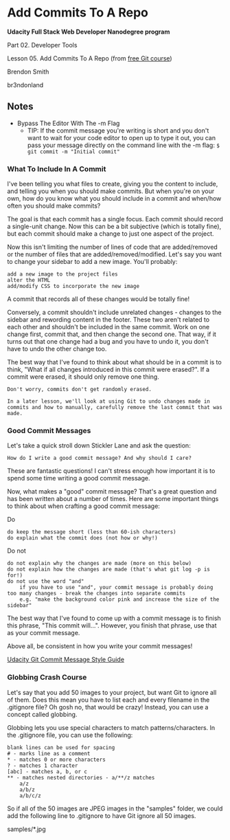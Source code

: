# Add Commits To A Repo

**Udacity Full Stack Web Developer Nanodegree program**

Part 02. Developer Tools

Lesson 05. Add Commits To A Repo (from [free Git course](https://www.udacity.com/course/version-control-with-git--ud123))

Brendon Smith

br3ndonland

## Notes

* Bypass The Editor With The -m Flag
  - TIP: If the commit message you're writing is short and you don't want to wait for your code editor to open up to type it out, you can pass your message directly on the command line with the -m flag: `$ git commit -m "Initial commit"`

### What To Include In A Commit

I've been telling you what files to create, giving you the content to include, and telling you when you should make commits. But when you're on your own, how do you know what you should include in a commit and when/how often you should make commits?

The goal is that each commit has a single focus. Each commit should record a single-unit change. Now this can be a bit subjective (which is totally fine), but each commit should make a change to just one aspect of the project.

Now this isn't limiting the number of lines of code that are added/removed or the number of files that are added/removed/modified. Let's say you want to change your sidebar to add a new image. You'll probably:

    add a new image to the project files
    alter the HTML
    add/modify CSS to incorporate the new image

A commit that records all of these changes would be totally fine!

Conversely, a commit shouldn't include unrelated changes - changes to the sidebar and rewording content in the footer. These two aren't related to each other and shouldn't be included in the same commit. Work on one change first, commit that, and then change the second one. That way, if it turns out that one change had a bug and you have to undo it, you don't have to undo the other change too.

The best way that I've found to think about what should be in a commit is to think, "What if all changes introduced in this commit were erased?". If a commit were erased, it should only remove one thing.

    Don't worry, commits don't get randomly erased.

    In a later lesson, we'll look at using Git to undo changes made in commits and how to manually, carefully remove the last commit that was made.

### Good Commit Messages

Let's take a quick stroll down Stickler Lane and ask the question:

    How do I write a good commit message? And why should I care?

These are fantastic questions! I can't stress enough how important it is to spend some time writing a good commit message.

Now, what makes a "good" commit message? That's a great question and has been written about a number of times. Here are some important things to think about when crafting a good commit message:

Do

    do keep the message short (less than 60-ish characters)
    do explain what the commit does (not how or why!)

Do not

    do not explain why the changes are made (more on this below)
    do not explain how the changes are made (that's what git log -p is for!)
    do not use the word "and"
        if you have to use "and", your commit message is probably doing too many changes - break the changes into separate commits
        e.g. "make the background color pink and increase the size of the sidebar"

The best way that I've found to come up with a commit message is to finish this phrase, "This commit will...". However, you finish that phrase, use that as your commit message.

Above all, be consistent in how you write your commit messages!


[Udacity Git Commit Message Style Guide](https://udacity.github.io/git-styleguide/)


### Globbing Crash Course

Let's say that you add 50 images to your project, but want Git to ignore all of them. Does this mean you have to list each and every filename in the .gitignore file? Oh gosh no, that would be crazy! Instead, you can use a concept called globbing.

Globbing lets you use special characters to match patterns/characters. In the .gitignore file, you can use the following:

    blank lines can be used for spacing
    # - marks line as a comment
    * - matches 0 or more characters
    ? - matches 1 character
    [abc] - matches a, b, or c
    ** - matches nested directories - a/**/z matches
        a/z
        a/b/z
        a/b/c/z

So if all of the 50 images are JPEG images in the "samples" folder, we could add the following line to .gitignore to have Git ignore all 50 images.

samples/*.jpg

